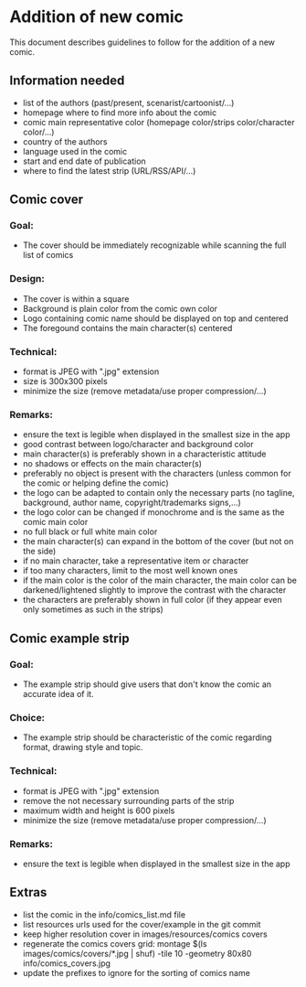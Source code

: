 
Addition of new comic
=====================

This document describes guidelines to follow for the addition of a new comic.


Information needed
------------------

- list of the authors (past/present, scenarist/cartoonist/...)
- homepage where to find more info about the comic
- comic main representative color (homepage color/strips color/character color/...)
- country of the authors
- language used in the comic
- start and end date of publication
- where to find the latest strip (URL/RSS/API/...)


Comic cover
-----------

### Goal:
- The cover should be immediately recognizable while scanning the full list of comics

### Design:
- The cover is within a square
- Background is plain color from the comic own color
- Logo containing comic name should be displayed on top and centered
- The foregound contains the main character(s) centered

### Technical:
- format is JPEG with ".jpg" extension
- size is 300x300 pixels
- minimize the size (remove metadata/use proper compression/...)

### Remarks:
- ensure the text is legible when displayed in the smallest size in the app
- good contrast between logo/character and background color
- main character(s) is preferably shown in a characteristic attitude
- no shadows or effects on the main character(s)
- preferably no object is present with the characters (unless common for the comic or helping define the comic)
- the logo can be adapted to contain only the necessary parts (no tagline, background, author name, copyright/trademarks signs,...)
- the logo color can be changed if monochrome and is the same as the comic main color
- no full black or full white main color
- the main character(s) can expand in the bottom of the cover (but not on the side)
- if no main character, take a representative item or character
- if too many characters, limit to the most well known ones
- if the main color is the color of the main character, the main color can be darkened/lightened slightly to improve the contrast with the character
- the characters are preferably shown in full color (if they appear even only sometimes as such in the strips)

Comic example strip
-------------------

### Goal:
- The example strip should give users that don't know the comic an accurate idea of it.

### Choice:
- The example strip should be characteristic of the comic regarding format, drawing style and topic.

### Technical:
- format is JPEG with ".jpg" extension
- remove the not necessary surrounding parts of the strip
- maximum width and height is 600 pixels
- minimize the size (remove metadata/use proper compression/...)

### Remarks:
- ensure the text is legible when displayed in the smallest size in the app


Extras
------

- list the comic in the info/comics_list.md file
- list resources urls used for the cover/example in the git commit
- keep higher resolution cover in images/resources/comics covers
- regenerate the comics covers grid: montage $(ls images/comics/covers/*.jpg | shuf) -tile 10 -geometry 80x80 info/comics_covers.jpg
- update the prefixes to ignore for the sorting of comics name

